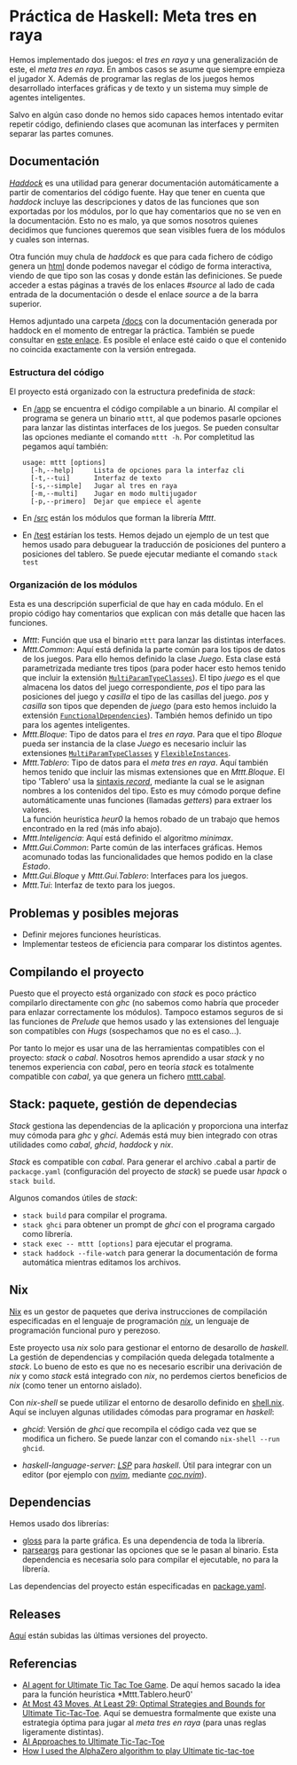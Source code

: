 Práctica de Haskell: Meta tres en raya
======================================

Hemos implementado dos juegos: el *tres en raya* y una generalización de este,
el *meta tres en raya*. En ambos casos se asume que siempre empieza el jugador
X. Además de programar las reglas de los juegos hemos desarrollado interfaces
gráficas y de texto y un sistema muy simple de agentes inteligentes.

Salvo en algún caso donde no hemos sido capaces hemos intentado evitar repetir
código, definiendo clases que acomunan las interfaces y permiten separar las
partes comunes.

Documentación
-------------

[*Haddock*](https://www.haskell.org/haddock/) es una utilidad para
generar documentación automáticamente a partir de comentarios del código fuente.
Hay que tener en cuenta que *haddock* incluye las descripciones y datos de las
funciones que son exportadas por los módulos, por lo que hay comentarios que no
se ven en la documentación. Esto no es malo, ya que somos nosotros quienes
decidimos que funciones queremos que sean visibles fuera de los módulos y cuales
son internas.

Otra función muy chula de *haddock* es que para cada fichero de código genera un
[html](./docs/src) donde podemos navegar el código de forma interactiva, viendo
de que tipo son las cosas y donde están las definiciones. Se puede acceder a
estas páginas a través de los enlaces *#source* al lado de cada entrada de la
documentación o desde el enlace *source* a de la barra superior.

Hemos adjuntado una carpeta [/docs](./docs) con la documentación generada por
haddock en el momento de entregar la práctica. También se puede consultar en
[este enlace](https://haztecaso.com/mttt/docs). Es posible el enlace esté caido o
que el contenido no coincida exactamente con la versión entregada.

### Estructura del código

El proyecto está organizado con la estructura predefinida de *stack*:

- En [/app](./app) se encuentra el código compilable a un binario. Al compilar
  el programa se genera un binario `mttt`, al que podemos pasarle opciones para
  lanzar las distintas interfaces de los juegos. Se pueden consultar las
  opciones mediante el comando `mttt -h`. Por completitud las pegamos aquí
  también:

  ```
  usage: mttt [options]
    [-h,--help]     Lista de opciones para la interfaz cli
    [-t,--tui]      Interfaz de texto
    [-s,--simple]   Jugar al tres en raya
    [-m,--multi]    Jugar en modo multijugador
    [-p,--primero]  Dejar que empiece el agente
  ```

- En [/src](./src) están los módulos que forman la librería *Mttt*.

- En [/test](./test) estárían los tests. Hemos dejado un ejemplo de un test que
  hemos usado para debuguear la traducción de posiciones del puntero a
  posiciones del tablero. Se puede ejecutar mediante el comando `stack test`

### Organización de los módulos

Esta es una descripción superficial de que hay en cada módulo. En el propio
código hay comentarios que explican con más detalle que hacen las funciones.

- *Mttt*: Función que usa el binario `mttt` para lanzar las distintas
  interfaces.
- *Mttt.Common*: Aquí está definida la parte común para los tipos de datos
  de los juegos. Para ello hemos definido la clase *Juego*. Esta clase está
  parametrizada mediante tres tipos (para poder hacer esto hemos tenido que
  incluir la extensión [`MultiParamTypeClasses`](https://downloads.haskell.org/~ghc/8.8.4/docs/html/users_guide/glasgow_exts.html#multi-parameter-type-classes)).
  El tipo *juego* es el que almacena los datos del juego correspondiente,
  *pos* el tipo para las posiciones del juego y *casilla* el tipo de las
  casillas del juego. *pos* y *casilla* son tipos que dependen de *juego*
  (para esto hemos incluido la extensión [`FunctionalDependencies`](https://downloads.haskell.org/~ghc/8.8.4/docs/html/users_guide/glasgow_exts.html#functional-dependencies)).
  También hemos definido un tipo para los agentes inteligentes.
- *Mttt.Bloque*: Tipo de datos para el *tres en raya*. Para que el tipo
  *Bloque* pueda ser instancia de la clase *Juego* es necesario incluir las
  extensiones [`MultiParamTypeClasses`](https://downloads.haskell.org/~ghc/8.8.4/docs/html/users_guide/glasgow_exts.html#multi-parameter-type-classes)
  y [`FlexibleInstances`](https://downloads.haskell.org/~ghc/8.8.4/docs/html/users_guide/glasgow_exts.html#extension-FlexibleInstances).
- *Mttt.Tablero*: Tipo de datos para el *meta tres en raya*. Aquí también
  hemos tenido que incluir las mismas extensiones que en *Mttt.Bloque*. El
  tipo 'Tablero' usa la [sintaxis
  *record*](https://www.haskell.org/onlinereport/haskell2010/haskellch3.html#x8-490003.15),
  mediante la cual se le asignan nombres a los contenidos del tipo. Esto es
  muy cómodo porque define automáticamente unas funciones (llamadas *getters*)
  para extraer los valores.  
  La función heurística *heur0* la hemos robado de un trabajo que hemos
  encontrado en la red (más info abajo).
- *Mttt.Inteligencia*: Aquí está definido el algoritmo *minimax*.
- *Mttt.Gui.Common*: Parte común de las interfaces gráficas. Hemos acomunado
  todas las funcionalidades que hemos podido en la clase *Estado*.
- *Mttt.Gui.Bloque* y *Mttt.Gui.Tablero*: Interfaces para los juegos.
- *Mttt.Tui*: Interfaz de texto para los juegos.

Problemas y posibles mejoras
----------------------------

- Definir mejores funciones heurísticas.
- Implementar testeos de eficiencia para comparar los distintos agentes.

Compilando el proyecto
----------------------

Puesto que el proyecto está organizado con *stack* es poco práctico compilarlo
directamente con *ghc* (no sabemos como habría que proceder para enlazar
correctamente los módulos). Tampoco estamos seguros de si las funciones de
*Prelude* que hemos usado y las extensiones del lenguaje son compatibles con
*Hugs* (sospechamos que no es el caso...).

Por tanto lo mejor es usar una de las herramientas compatibles con el proyecto:
*stack* o *cabal*. Nosotros hemos aprendido a usar *stack* y no tenemos
experiencia con *cabal*, pero en teoría *stack* es totalmente compatible con
*cabal*, ya que genera un fichero [mttt.cabal](./mttt.cabal).

Stack: paquete, gestión de dependecias
--------------------------------------

*Stack* gestiona las dependencias de la aplicación y proporciona una interfaz
muy cómoda para *ghc* y *ghci*. Además está muy bien integrado con otras
utilidades como *cabal*, *ghcid*, *haddock* y *nix*.

*Stack* es compatible con *cabal*. Para generar el archivo .cabal a partir de
`packacge.yaml` (configuración del proyecto de *stack*) se puede usar *hpack* o
`stack build`.

Algunos comandos útiles de *stack*:

- `stack build` para compilar el programa.
- `stack ghci` para obtener un prompt de *ghci* con el programa cargado como
  librería.
- `stack exec -- mttt [options]` para ejecutar el programa.
- `stack haddock --file-watch` para generar la documentación de forma automática
  mientras editamos los archivos.

Nix
---

[Nix](https://nixos.wiki/wiki/Nix) es un gestor de paquetes que deriva
instrucciones de compilación especificadas en el lenguaje de programación
[*nix*](https://nixos.wiki/wiki/Nix_Expression_Language), un lenguaje de
programación funcional puro y perezoso.

Este proyecto usa *nix* solo para gestionar el entorno de desarollo de
*haskell*. La gestión de dependencias y compilación queda delegada totalmente a
*stack*. Lo bueno de esto es que no es necesario escribir una derivación de
*nix* y como *stack* está integrado con *nix*, no perdemos ciertos beneficios de
*nix* (como tener un entorno aislado).

Con *nix-shell* se puede utilizar el entorno de desarollo definido en
[shell.nix](./shell.nix). Aquí se incluyen algunas utilidades cómodas para
programar en *haskell*:

- *ghcid*: Versión de *ghci* que recompila el código cada vez que se modifica
  un fichero. Se puede lanzar con el comando `nix-shell --run ghcid`.

- *haskell-language-server*:
  *[LSP](https://microsoft.github.io/language-server-protocol/)* para *haskell*.
  Útil para integrar con un editor (por ejemplo con [*nvim*](https://neovim.io),
  mediante [*coc.nvim*](https://github.com/neoclide/coc.nvim/)).

Dependencias
------------

Hemos usado dos librerías:

- [gloss](https://hackage.haskell.org/package/gloss/) para la parte gráfica.
  Es una dependencia de toda la librería.
- [parseargs](https://hackage.haskell.org/package/parseargs/) para gestionar las
  opciones que se le pasan al binario. Esta dependencia es necesaria solo para
  compilar el ejecutable, no para la librería.

Las dependencias del proyecto están especificadas en
[package.yaml](./package.yaml).

Releases
--------

[Aquí](https://haztecaso.com/mttt/releases/) están subidas las últimas versiones
del proyecto.

Referencias
-----------

- [AI agent for Ultimate Tic Tac Toe Game](https://www.cs.huji.ac.il/~ai/projects/2013/U2T3P/files/AI_Report.pdf).
  De aquí hemos sacado la idea para la función heurística *Mttt.Tablero.heur0'
- [At Most 43 Moves, At Least 29: Optimal Strategies and Bounds for Ultimate
  Tic-Tac-Toe](https://arxiv.org/abs/2006.02353). Aquí se demuestra formalmente
  que existe una estrategia óptima para jugar al *meta tres en raya* (para unas
  reglas ligeramente distintas).
- [AI Approaches to Ultimate Tic-Tac-Toe](https://www.cs.huji.ac.il/~ai/projects/2013/UlitmateTic-Tac-Toe/files/report.pdf)
- [How I used the AlphaZero algorithm to play Ultimate
  tic-tac-toe](https://youtu.be/CcwC8tTe_QE)
